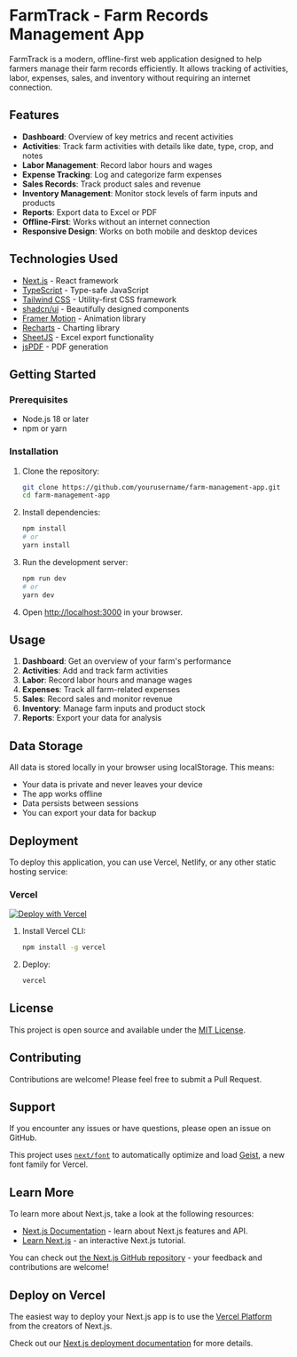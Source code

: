 # FarmTrack - Farm Records Management App

FarmTrack is a modern, offline-first web application designed to help farmers manage their farm records efficiently. It allows tracking of activities, labor, expenses, sales, and inventory without requiring an internet connection.

## Features

- **Dashboard**: Overview of key metrics and recent activities
- **Activities**: Track farm activities with details like date, type, crop, and notes
- **Labor Management**: Record labor hours and wages
- **Expense Tracking**: Log and categorize farm expenses
- **Sales Records**: Track product sales and revenue
- **Inventory Management**: Monitor stock levels of farm inputs and products
- **Reports**: Export data to Excel or PDF
- **Offline-First**: Works without an internet connection
- **Responsive Design**: Works on both mobile and desktop devices

## Technologies Used

- [Next.js](https://nextjs.org/) - React framework
- [TypeScript](https://www.typescriptlang.org/) - Type-safe JavaScript
- [Tailwind CSS](https://tailwindcss.com/) - Utility-first CSS framework
- [shadcn/ui](https://ui.shadcn.com/) - Beautifully designed components
- [Framer Motion](https://www.framer.com/motion/) - Animation library
- [Recharts](https://recharts.org/) - Charting library
- [SheetJS](https://sheetjs.com/) - Excel export functionality
- [jsPDF](https://parall.ax/products/jspdf) - PDF generation

## Getting Started

### Prerequisites

- Node.js 18 or later
- npm or yarn

### Installation

1. Clone the repository:
   ```bash
   git clone https://github.com/yourusername/farm-management-app.git
   cd farm-management-app
   ```

2. Install dependencies:
   ```bash
   npm install
   # or
   yarn install
   ```

3. Run the development server:
   ```bash
   npm run dev
   # or
   yarn dev
   ```

4. Open [http://localhost:3000](http://localhost:3000) in your browser.

## Usage

1. **Dashboard**: Get an overview of your farm's performance
2. **Activities**: Add and track farm activities
3. **Labor**: Record labor hours and manage wages
4. **Expenses**: Track all farm-related expenses
5. **Sales**: Record sales and monitor revenue
6. **Inventory**: Manage farm inputs and product stock
7. **Reports**: Export your data for analysis

## Data Storage

All data is stored locally in your browser using localStorage. This means:
- Your data is private and never leaves your device
- The app works offline
- Data persists between sessions
- You can export your data for backup

## Deployment

To deploy this application, you can use Vercel, Netlify, or any other static hosting service:

### Vercel

[![Deploy with Vercel](https://vercel.com/button)](https://vercel.com/new/clone?repository-url=https%3A%2F%2Fgithub.com%2Fyourusername%2Ffarm-management-app)

1. Install Vercel CLI:
   ```bash
   npm install -g vercel
   ```

2. Deploy:
   ```bash
   vercel
   ```

## License

This project is open source and available under the [MIT License](LICENSE).

## Contributing

Contributions are welcome! Please feel free to submit a Pull Request.

## Support

If you encounter any issues or have questions, please open an issue on GitHub.

This project uses [`next/font`](https://nextjs.org/docs/app/building-your-application/optimizing/fonts) to automatically optimize and load [Geist](https://vercel.com/font), a new font family for Vercel.

## Learn More

To learn more about Next.js, take a look at the following resources:

- [Next.js Documentation](https://nextjs.org/docs) - learn about Next.js features and API.
- [Learn Next.js](https://nextjs.org/learn) - an interactive Next.js tutorial.

You can check out [the Next.js GitHub repository](https://github.com/vercel/next.js) - your feedback and contributions are welcome!

## Deploy on Vercel

The easiest way to deploy your Next.js app is to use the [Vercel Platform](https://vercel.com/new?utm_medium=default-template&filter=next.js&utm_source=create-next-app&utm_campaign=create-next-app-readme) from the creators of Next.js.

Check out our [Next.js deployment documentation](https://nextjs.org/docs/app/building-your-application/deploying) for more details.
